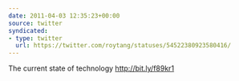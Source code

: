 ```yaml
---
date: 2011-04-03 12:35:23+00:00
source: twitter
syndicated:
- type: twitter
  url: https://twitter.com/roytang/statuses/54522380923580416/
---
```


The current state of technology http://bit.ly/f89kr1